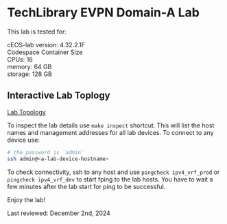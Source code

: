 # TechLibrary EVPN Domain-A Lab

This lab is tested for:  

  cEOS-lab version: 4.32.2.1F  
  Codespace Container Size  
    CPUs: 16  
    memory: 64 GB  
    storage: 128 GB  

## Interactive Lab Toplogy

[Lab Topology](https://{{gh.codespace_name}}-8080.{{gh.github_codespaces_port_forwarding_domain}}/graphite)

To inspect the lab details use `make inspect` shortcut. This will list the host names and management addresses for all lab devices.
To connect to any device use:

```bash
# the password is `admin`
ssh admin@<a-lab-device-hostname>
```

To check connectivity, ssh to any host and use `pingcheck ipv4_vrf_prod` or `pingcheck ipv4_vrf_dev` to start fping to the lab hosts. You have to wait a few minutes after the lab start for ping to be successful.

Enjoy the lab!

Last reviewed: December 2nd, 2024
